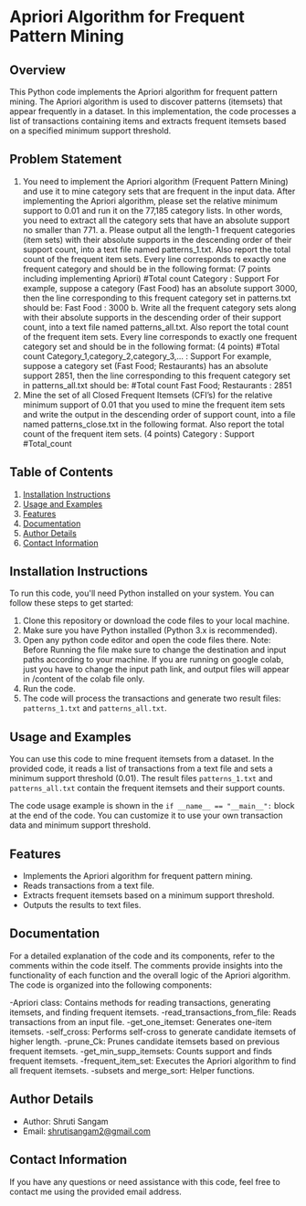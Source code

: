 # Apriori Algorithm for Frequent Pattern Mining

## Overview
This Python code implements the Apriori algorithm for frequent pattern mining. The Apriori algorithm is used to discover patterns (itemsets) that appear frequently in a dataset. In this implementation, the code processes a list of transactions containing items and extracts frequent itemsets based on a specified minimum support threshold.

## Problem Statement
1. You need to implement the Apriori algorithm (Frequent Pattern Mining) and use it to mine category sets 
that are frequent in the input data. After implementing the Apriori algorithm, please set the relative minimum 
support to 0.01 and run it on the 77,185 category lists. 
In other words, you need to extract all the category sets that have an absolute support no smaller than 771.
a. Please output all the length-1 frequent categories (item sets) with their absolute supports in the descending 
order of their support count, into a text file named patterns_1.txt. Also report the total count of the frequent 
item sets. Every line corresponds to exactly one frequent category and should be in the following format: (7
points including implementing Apriori)
#Total count
Category : Support
For example, suppose a category (Fast Food) has an absolute support 3000, then the line corresponding to this 
frequent category set in patterns.txt should be:
Fast Food : 3000
b. Write all the frequent category sets along with their absolute supports in the descending order of their 
support count, into a text file named patterns_all.txt. Also report the total count of the frequent item sets. 
Every line corresponds to exactly one frequent category set and should be in the following format: (4 points)
#Total count
Category_1,category_2,category_3,... : Support 
For example, suppose a category set (Fast Food; Restaurants) has an absolute support 2851, then the line 
corresponding to this frequent category set in patterns_all.txt should be:
#Total count
Fast Food; Restaurants : 2851
2. Mine the set of all Closed Frequent Itemsets (CFI’s) for the relative minimum support of 0.01 that you used 
to mine the frequent item sets and write the output in the descending order of support count, into a file 
named patterns_close.txt in the following format. Also report the total count of the frequent item sets. (4
points) 
Category : Support
#Total_count

## Table of Contents
1. [Installation Instructions](#installation-instructions)
2. [Usage and Examples](#usage-and-examples)
3. [Features](#features)
4. [Documentation](#documentation)
5. [Author Details](#author-details)
6. [Contact Information](#contact-information)

## Installation Instructions
To run this code, you'll need Python installed on your system. You can follow these steps to get started:

1. Clone this repository or download the code files to your local machine.
2. Make sure you have Python installed (Python 3.x is recommended).
3. Open any python code editor and open the code files there.
Note: Before Running the file make sure to change the destination and input paths according to your machine. If you are running on google colab, just you have to change the input path link, and output files will appear in /content of the colab file only.
5. Run the code.
6. The code will process the transactions and generate two result files: `patterns_1.txt` and `patterns_all.txt`.

## Usage and Examples
You can use this code to mine frequent itemsets from a dataset. In the provided code, it reads a list of transactions from a text file and sets a minimum support threshold (0.01). The result files `patterns_1.txt` and `patterns_all.txt` contain the frequent itemsets and their support counts.

The code usage example is shown in the `if __name__ == "__main__":` block at the end of the code. You can customize it to use your own transaction data and minimum support threshold.

## Features
- Implements the Apriori algorithm for frequent pattern mining.
- Reads transactions from a text file.
- Extracts frequent itemsets based on a minimum support threshold.
- Outputs the results to text files.

## Documentation
For a detailed explanation of the code and its components, refer to the comments within the code itself. The comments provide insights into the functionality of each function and the overall logic of the Apriori algorithm.
The code is organized into the following components:

-Apriori class: Contains methods for reading transactions, generating itemsets, and finding frequent itemsets.
-read_transactions_from_file: Reads transactions from an input file.
-get_one_itemset: Generates one-item itemsets.
-self_cross: Performs self-cross to generate candidate itemsets of higher length.
-prune_Ck: Prunes candidate itemsets based on previous frequent itemsets.
-get_min_supp_itemsets: Counts support and finds frequent itemsets.
-frequent_item_set: Executes the Apriori algorithm to find all frequent itemsets.
-subsets and merge_sort: Helper functions.

## Author Details
- Author: Shruti Sangam
- Email: shrutisangam2@gmail.com

## Contact Information
If you have any questions or need assistance with this code, feel free to contact me using the provided email address.
